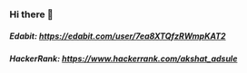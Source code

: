 ### Hi there 👋

##### Edabit: https://edabit.com/user/7ea8XTQfzRWmpKAT2
##### HackerRank: https://www.hackerrank.com/akshat_adsule
